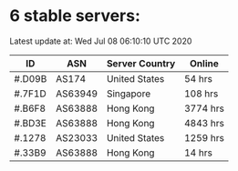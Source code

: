# 6 stable servers:

Latest update at: Wed Jul 08 06:10:10 UTC 2020

| ID | ASN | Server Country | Online |
| -- | --- | -------------- | ------ |
| #.D09B | AS174 | United States | 54 hrs |
| #.7F1D | AS63949 | Singapore | 108 hrs |
| #.B6F8 | AS63888 | Hong Kong | 3774 hrs |
| #.BD3E | AS63888 | Hong Kong | 4843 hrs |
| #.1278 | AS23033 | United States | 1259 hrs |
| #.33B9 | AS63888 | Hong Kong | 14 hrs |

